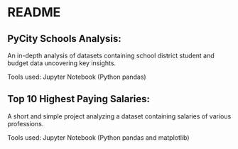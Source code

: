 # README

## PyCity Schools Analysis:
An in-depth analysis of datasets containing school district student and budget data uncovering key insights.

Tools used: Jupyter Notebook (Python pandas)

## Top 10 Highest Paying Salaries:
A short and simple project analyzing a dataset containing salaries of various professions.

Tools used: Jupyter Notebook (Python pandas and matplotlib)
